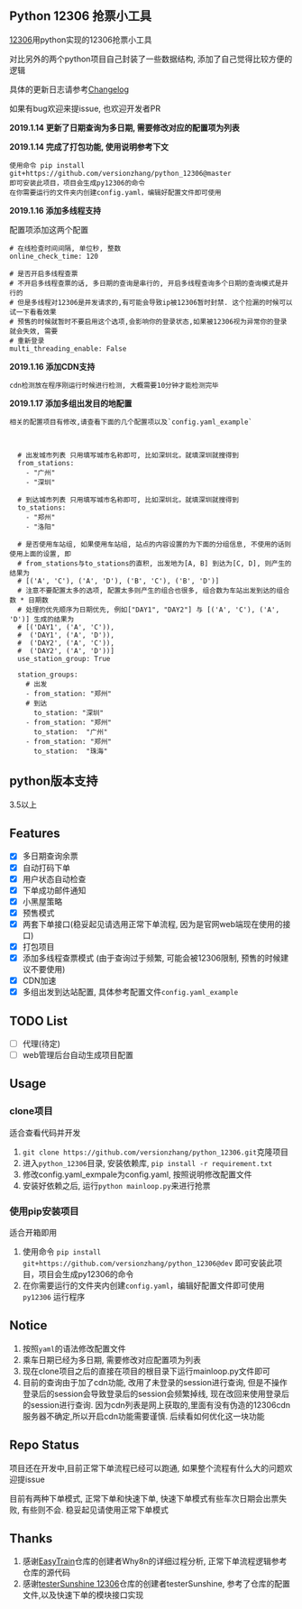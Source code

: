 Python 12306 抢票小工具
-----------------

[12306](http://www.12306.cn/)用python实现的12306抢票小工具

对比另外的两个python项目自己封装了一些数据结构, 添加了自己觉得比较方便的逻辑

具体的更新日志请参考[Changelog](/Changelog.md)

如果有bug欢迎来提issue, 也欢迎开发者PR

**2019.1.14 更新了日期查询为多日期, 需要修改对应的配置项为列表**

**2019.1.14 完成了打包功能, 使用说明参考下文**

```
使用命令 pip install git+https://github.com/versionzhang/python_12306@master
即可安装此项目，项目会生成py12306的命令
在你需要运行的文件夹内创建config.yaml，编辑好配置文件即可使用
```

**2019.1.16 添加多线程支持**

配置项添加这两个配置
```
# 在线检查时间间隔, 单位秒, 整数
online_check_time: 120

# 是否开启多线程查票
# 不开启多线程查票的话, 多日期的查询是串行的, 开启多线程查询多个日期的查询模式是并行的
# 但是多线程对12306是并发请求的,有可能会导致ip被12306暂时封禁. 这个捡漏的时候可以试一下看看效果
# 预售的时候就暂时不要启用这个选项,会影响你的登录状态,如果被12306视为异常你的登录就会失效, 需要
# 重新登录
multi_threading_enable: False
```

**2019.1.16 添加CDN支持**

```
cdn检测放在程序刚运行时候进行检测, 大概需要10分钟才能检测完毕
```

**2019.1.17 添加多组出发目的地配置**

```
相关的配置项目有修改,请查看下面的几个配置项以及`config.yaml_example`



  # 出发城市列表 只用填写城市名称即可, 比如深圳北，就填深圳就搜得到
  from_stations:
    - "广州"
    - "深圳"

  # 到达城市列表 只用填写城市名称即可, 比如深圳北，就填深圳就搜得到
  to_stations:
    - "郑州"
    - "洛阳"

  # 是否使用车站组, 如果使用车站组, 站点的内容设置的为下面的分组信息, 不使用的话则使用上面的设置, 即
  # from_stations与to_stations的直积, 出发地为[A, B] 到达为[C, D], 则产生的结果为
  # [('A', 'C'), ('A', 'D'), ('B', 'C'), ('B', 'D')]
  # 注意不要配置太多的选项, 配置太多则产生的组合也很多, 组合数为车站出发到达的组合数 * 日期数
  # 处理的优先顺序为日期优先, 例如["DAY1", "DAY2"] 与 [('A', 'C'), ('A', 'D')] 生成的结果为
  # [('DAY1', ('A', 'C')),
  #  ('DAY1', ('A', 'D')),
  #  ('DAY2', ('A', 'C')),
  #  ('DAY2', ('A', 'D'))]
  use_station_group: True

  station_groups:
    # 出发
    - from_station: "郑州"
    # 到达
      to_station: "深圳"
    - from_station: "郑州"
      to_station:  "广州"
    - from_station: "郑州"
      to_station:  "珠海"
```
## python版本支持

3.5以上

## Features

- [x] 多日期查询余票
- [x] 自动打码下单
- [x] 用户状态自动检查
- [x] 下单成功邮件通知
- [x] 小黑屋策略
- [x] 预售模式
- [x] 两套下单接口(稳妥起见请选用正常下单流程, 因为是官网web端现在使用的接口)
- [x] 打包项目
- [x] 添加多线程查票模式 (由于查询过于频繁, 可能会被12306限制, 预售的时候建议不要使用)
- [x] CDN加速
- [x] 多组出发到达站配置, 具体参考配置文件`config.yaml_example`

## TODO List

- [ ] 代理(待定)
- [ ] web管理后台自动生成项目配置

## Usage

### clone项目

适合查看代码并开发

1. `git clone https://github.com/versionzhang/python_12306.git`克隆项目
1. 进入`python_12306`目录, 安装依赖库, `pip install -r requirement.txt`
2. 修改config.yaml_exmpale为config.yaml, 按照说明修改配置文件
3. 安装好依赖之后, 运行`python mainloop.py`来进行抢票

### 使用pip安装项目

适合开箱即用

1. 使用命令 `pip install git+https://github.com/versionzhang/python_12306@dev`
即可安装此项目，项目会生成py12306的命令
2. 在你需要运行的文件夹内创建`config.yaml`，编辑好配置文件即可使用 `py12306` 运行程序


## Notice

1. 按照`yaml`的语法修改配置文件
2. 乘车日期已经为多日期, 需要修改对应配置项为列表
3. 现在clone项目之后的直接在项目的根目录下运行mainloop.py文件即可
4. 目前的查询由于加了cdn功能, 改用了未登录的session进行查询, 但是不操作登录后的session会导致登录后的session会频繁掉线,
现在改回来使用登录后的session进行查询. 因为cdn列表是网上获取的,里面有没有伪造的12306cdn服务器不确定,所以开启cdn功能需要谨慎.
后续看如何优化这一块功能

## Repo Status

项目还在开发中,目前正常下单流程已经可以跑通, 如果整个流程有什么大的问题欢迎提issue

目前有两种下单模式, 正常下单和快速下单, 快速下单模式有些车次日期会出票失败, 有些则不会. 稳妥起见请使用正常下单模式

## Thanks

1. 感谢[EasyTrain](https://github.com/Why8n/EasyTrain)仓库的创建者Why8n的详细过程分析, 正常下单流程逻辑参考仓库的源代码
2. 感谢[testerSunshine 12306](https://github.com/testerSunshine/12306)仓库的创建者testerSunshine, 参考了仓库的配置文件,以及快速下单的模块接口实现
